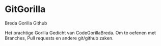 # GitGorilla
Breda Gorilla Github 

Het prachtige Gorilla Gedicht van CodeGorillaBreda. Om te oefenen met Branches, Pull requests en andere git/github zaken.
